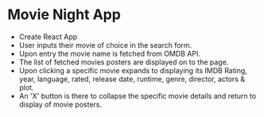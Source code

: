 # Movie Night App
* Create React App
* User inputs their movie of choice in the search form. 
* Upon entry the movie name is fetched from OMDB API.
* The list of fetched movies posters are displayed on to the page.
* Upon clicking a specific movie expands to displaying its IMDB Rating, year, language, rated, release date, runtime, genre, director, actors & plot.
* An 'X' button is there to collapse the specific movie details and return to display of movie posters. 
